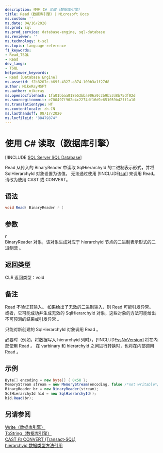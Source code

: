 ```yaml
---
description: 使用 C# 读取（数据库引擎）
title: Read（数据库引擎）| Microsoft Docs
ms.custom: ''
ms.date: 04/16/2020
ms.prod: sql
ms.prod_service: database-engine, sql-database
ms.reviewer: ''
ms.technology: t-sql
ms.topic: language-reference
f1_keywords:
- Read_TSQL
- Read
dev_langs:
- TSQL
helpviewer_keywords:
- Read [Database Engine]
ms.assetid: f2b8207c-b69f-4327-a874-100b3a1f27d8
author: MikeRayMSFT
ms.author: mikeray
ms.openlocfilehash: 1fa01bbaa018e53bba906a0c2b9b53d8b75df02d
ms.sourcegitcommit: e700497f962e4c2274df16d9e651059b42ff1a10
ms.translationtype: HT
ms.contentlocale: zh-CN
ms.lasthandoff: 08/17/2020
ms.locfileid: "88479874"
---
```

# <a name="read-database-engine-by-using-csharp"></a>使用 C# 读取（数据库引擎）
[!INCLUDE [SQL Server SQL Database](../../includes/applies-to-version/sql-asdb.md)]

Read 从传入的 BinaryReader 中读取 SqlHierarchyId 的二进制表示形式，并将 SqlHierarchyId 对象设置为该值。    无法通过使用 [!INCLUDE[tsql](../../includes/tsql-md.md)] 来调用 Read。 请改为使用 CAST 或 CONVERT。
  
## <a name="syntax"></a>语法  

<!--
This is not T-SQL, despite the ```sql colorizer specified.
Neither should this be ```syntaxsql.
Rather, this is C# (or C# syntax).  Same for the later code blocks.
I am making this fix now, from ```sql to ```cs, on 2020/04/16.  GeneMi.
-->

```csharp
void Read( BinaryReader r )   
```  

## <a name="arguments"></a>参数
*r*  
 BinaryReader 对象，该对象生成对应于 hierarchyid 节点的二进制表示形式的二进制流   。  
  
## <a name="return-types"></a>返回类型
 CLR 返回类型：void   
  
## <a name="remarks"></a>备注  
 Read 不验证其输入。 如果给出了无效的二进制输入，则 Read 可能引发异常。 或者，它可能成功并生成无效的 SqlHierarchyId 对象，这些对象的方法可能给出不可预测的结果或引发异常  。  
  
 只能对新创建的 SqlHierarchyId 对象调用 Read  。  
  
 必要时（例如，将数据写入 hierarchyid 列时），[!INCLUDE[ssNoVersion](../../includes/ssnoversion-md.md)] 将在内部使用 Read  。 在 varbinary 和 hierarchyid 之间进行转换时，也将在内部调用 Read   。  
  
## <a name="examples"></a>示例  
  
```csharp
Byte[] encoding = new byte[] { 0x58 };  
MemoryStream stream = new MemoryStream(encoding, false /*not writable*/);  
BinaryReader br = new BinaryReader(stream);  
SqlHierarchyId hid = new SqlHierarchyId();  
hid.Read(br);   
```  
  
## <a name="see-also"></a>另请参阅  
[Write（数据库引擎）](../../t-sql/data-types/write-database-engine.md)  
[ToString（数据库引擎）](../../t-sql/data-types/tostring-database-engine.md)  
[CAST 和 CONVERT (Transact-SQL)](../../t-sql/functions/cast-and-convert-transact-sql.md)  
[hierarchyid 数据类型方法引用](https://msdn.microsoft.com/library/01a050f5-7580-4d5f-807c-7f11423cbb06)
  
  
